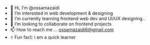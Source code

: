 - 👋 Hi, I’m @ossamazaidi
- 👀 I’m interested in web development & designing
- 🌱 I’m currently learning frontend web dev and UI/UX designing..
- 💞️ I’m looking to collaborate on frontend projects
- 📫 How to reach me ... ossamazaidi6@gmail.com
- ⚡ Fun fact: i am a quick learner

<!---
ossamazaidi/ossamazaidi is a ✨ special ✨ repository because its `README.md` (this file) appears on your GitHub profile.
You can click the Preview link to take a look at your changes.
--->

